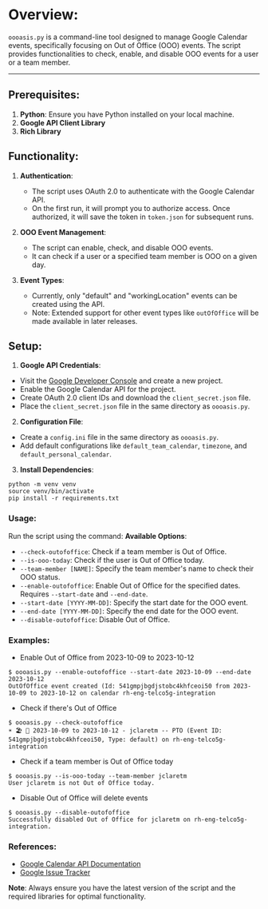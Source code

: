 # **Overview**:
`oooasis.py` is a command-line tool designed to manage Google Calendar events, specifically focusing on Out of Office (OOO) events. The script provides functionalities to check, enable, and disable OOO events for a user or a team member.

---

## **Prerequisites**:

1. **Python**: Ensure you have Python installed on your local machine.
2. **Google API Client Library**
3. **Rich Library**

## **Functionality**:

1. **Authentication**:
   - The script uses OAuth 2.0 to authenticate with the Google Calendar API.
   - On the first run, it will prompt you to authorize access. Once authorized, it will save the token in `token.json` for subsequent runs.

2. **OOO Event Management**:
   - The script can enable, check, and disable OOO events.
   - It can check if a user or a specified team member is OOO on a given day.

3. **Event Types**:
   - Currently, only "default" and "workingLocation" events can be created using the API.
   - Note: Extended support for other event types like `outOfOffice` will be made available in later releases.

## **Setup**:

1. **Google API Credentials**:
- Visit the [Google Developer Console](https://console.cloud.google.com/cloud-resource-manager) and create a new project.
- Enable the Google Calendar API for the project.
- Create OAuth 2.0 client IDs and download the `client_secret.json` file.
- Place the `client_secret.json` file in the same directory as `oooasis.py`.

2. **Configuration File**:
- Create a `config.ini` file in the same directory as `oooasis.py`.
- Add default configurations like `default_team_calendar`, `timezone`, and `default_personal_calendar`.

3. **Install Dependencies**:
```
python -m venv venv
source venv/bin/activate
pip install -r requirements.txt
```

### **Usage**:

Run the script using the command:
**Available Options**:
- `--check-outofoffice`: Check if a team member is Out of Office.
- `--is-ooo-today`: Check if the user is Out of Office today.
- `--team-member [NAME]`: Specify the team member's name to check their OOO status.
- `--enable-outofoffice`: Enable Out of Office for the specified dates. Requires `--start-date` and `--end-date`.
- `--start-date [YYYY-MM-DD]`: Specify the start date for the OOO event.
- `--end-date [YYYY-MM-DD]`: Specify the end date for the OOO event.
- `--disable-outofoffice`: Disable Out of Office.

### **Examples**:

- Enable Out of Office from 2023-10-09 to 2023-10-12
```
$ oooasis.py --enable-outofoffice --start-date 2023-10-09 --end-date 2023-10-12
OutOfOffice event created (Id: 541gmpjbgdjstobc4khfceoi50 from 2023-10-09 to 2023-10-12 on calendar rh-eng-telco5g-integration
```

- Check if there's Out of Office
```
$ oooasis.py --check-outofoffice
☀️ 🏖️ 🌴 2023-10-09 to 2023-10-12 - jclaretm -- PTO (Event ID: 541gmpjbgdjstobc4khfceoi50, Type: default) on rh-eng-telco5g-integration
```

- Check if a team member is Out of Office today
```
$ oooasis.py --is-ooo-today --team-member jclaretm
User jclaretm is not Out of Office today.
```

- Disable Out of Office will delete events 
```
$ oooasis.py --disable-outofoffice
Successfully disabled Out of Office for jclaretm on rh-eng-telco5g-integration.
```

### **References**:
- [Google Calendar API Documentation](https://developers.google.com/calendar/api/v3/reference/events/insert)
- [Google Issue Tracker](https://issuetracker.google.com/issues/112063903)


**Note**: Always ensure you have the latest version of the script and the required libraries for optimal functionality.
